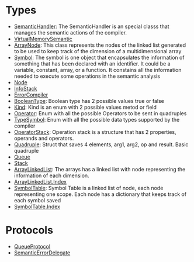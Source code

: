 # Types

  - [SemanticHandler](/SemanticHandler):
    The SemanticHandler is an special classs that manages the semantic actions of the compiler.
  - [VirtualMemorySemantic](/VirtualMemorySemantic)
  - [ArrayNode](/ArrayNode):
    This class represents the nodes of the linked list generated to be used to keep track of the dimension of a multidimensional array
  - [Symbol](/Symbol):
    The symbol is one object that encapsulates the information of something that has been declared with an identifier.
    It could be a variable, constant, array, or a function. It constains all the information needed to execute some operations in the semantic analysis
  - [Node](/Node)
  - [InfoStack](/InfoStack)
  - [ErrorCompiler](/ErrorCompiler)
  - [BooleanType](/BooleanType):
    Boolean type has 2 possible values true or false
  - [Kind](/Kind):
    Kind is an enum with 2 possible values metod or field
  - [Operator](/Operator):
    Enum with all the possible Operators to be sent in quadruples
  - [TypeSymbol](/TypeSymbol):
    Enum with all the possible data types supported by the compiler
  - [OperatorStack](/OperatorStack):
    Operation stack  is a structure that has 2 properties, operands and operators.
  - [Quadruple](/Quadruple):
    Struct that saves 4 elements, arg1, arg2, op and result. Basic quadruple
  - [Queue](/Queue)
  - [Stack](/Stack)
  - [ArrayLinkedList](/ArrayLinkedList):
    The arrays has a linked list with node representing the information of each dimension.
  - [ArrayLinkedList.Index](/ArrayLinkedList_Index)
  - [SymbolTable](/SymbolTable):
    Symbol Table is a linked list of node, each node representing one scope.
    Each node has a dictionary that keeps track of each symbol saved
  - [SymbolTable.Index](/SymbolTable_Index)

# Protocols

  - [QueueProtocol](/QueueProtocol)
  - [SemanticErrorDelegate](/SemanticErrorDelegate)
